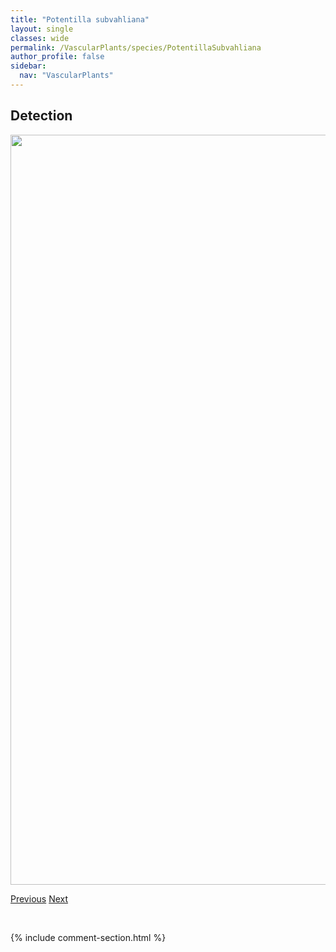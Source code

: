 ```yaml
---
title: "Potentilla subvahliana"
layout: single
classes: wide
permalink: /VascularPlants/species/PotentillaSubvahliana
author_profile: false
sidebar:
  nav: "VascularPlants"
---
```


<h2>Detection</h2>

<a href="https://drive.google.com/uc?export=view&id=1dakwnE8BVWMoyI413-ZDCWJkKQF2dxPi">
<img src="https://drive.google.com/uc?export=view&id=1dakwnE8BVWMoyI413-ZDCWJkKQF2dxPi" height = "1200" width = "800">
</a>


<a href="/DevelopmentWebsite/VascularPlants/species/PotentillaRivalis" class="pagination--pager" title="Potentilla rivalis">Previous</a> <a href="/DevelopmentWebsite/VascularPlants/species/PotentillaSupina" class="pagination--pager" title="Potentilla supina">Next</a>

<p>&nbsp;</p>

{% include comment-section.html %}

